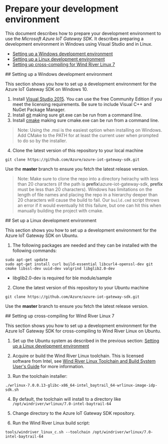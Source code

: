 # Prepare your development environment

This document describes how to prepare your development environment to use the *Microsoft Azure IoT Gateway SDK*. It describes preparing a development environment in Windows using Visual Studio and in Linux.

- [Setting up a Windows development environment](#windows)
- [Setting up a Linux development environment](#linux)
- [Setting up cross-compiling for Wind River Linux 7](#windriver)

<a name="windows"/>
## Setting up a Windows development environment

This section shows you how to set up a development environment for the Azure IoT Gateway SDK on Windows 10.

1. Install [Visual Studio 2015](https://www.visualstudio.com). You can use the free Community Edition if you meet the licensing requirements.
Be sure to include Visual C++ and NuGet Package Manager.
2. Install [git](http://www.git-scm.com) making sure git.exe can be run from a command line.
3. Install [cmake](https://cmake.org/download/) making sure cmake.exe can be run from a command line.

>Note: Using the .msi is the easiest option when installing on Windows. Add CMake to the PATH for at least the current user when prompted to do so by the installer. 
4. Clone the latest version of this repository to your local machine 
```
git clone https://github.com/Azure/azure-iot-gateway-sdk.git
```
Use the **master** branch to ensure you fetch the latest release version.

>Note: Make sure to clone the repo into a directory heirachy with less than 20 characters (if the path is <b>prefix</b>\azure-iot-gateway-sdk, <b>prefix</b> must be less than 20 characters). Windows has limitations on the length of file names and placing the repo in a hierarchy deeper than 20 characters will cause the build to fail. Our `build.cmd` script throws an error if it would eventually hit this failure, but one can hit this when manually building the project with cmake. 

<a name="linux"/>
## Set up a Linux development environment

This section shows you how to set up a development environment for the Azure IoT Gateway SDK on Ubuntu.
 
1. The following packages are needed and they can be installed with the following commands:

 ```
 sudo apt-get update 
 sudo apt-get install curl build-essential libcurl4-openssl-dev git cmake libssl-dev uuid-dev valgrind libglib2.0-dev
 ``` 
 
 * libglib2.0-dev is required for ble module/sample
2. Clone the latest version of this repository to your Ubuntu machine
```
git clone https://github.com/Azure/azure-iot-gateway-sdk.git
```
Use the **master** branch to ensure you fetch the latest release version.

<a name="windriver"/>
## Setting up cross-compiling for Wind River Linux 7

This section shows you how to set up a development environment for the Azure IoT Gateway SDK for cross-compiling to Wind River Linux on Ubuntu.

1. Set up the Ubuntu system as described in the previous section: [Setting up a Linux development environment](#linux)

2. Acquire or build the Wind River Linux toolchain. This is licensed software from Intel, see [Wind River Linux Toolchain and Build System User's Guide](https://knowledge.windriver.com/en-us/000_Products/000/010/000/050/000_Wind_River_Linux_Toolchain_and_Build_System_User's_Guide%2C_7.0) for more information.

3. Run the toolchain installer: 
 ```
 ./wrlinux-7.0.0.13-glibc-x86_64-intel_baytrail_64-wrlinux-image-idp-sdk.sh
 ```
 
4. By default, the toolchain will install to a directory like `/opt/windriver/wrlinux/7.0-intel-baytrail-64`

5. Change directory to the Azure IoT Gateway SDK repository.

6. Run the Wind River Linux build script:
 ```
 tools/windriver_linux_c.sh --toolchain /opt/windriver/wrlinux/7.0-intel-baytrail-64
 ```
